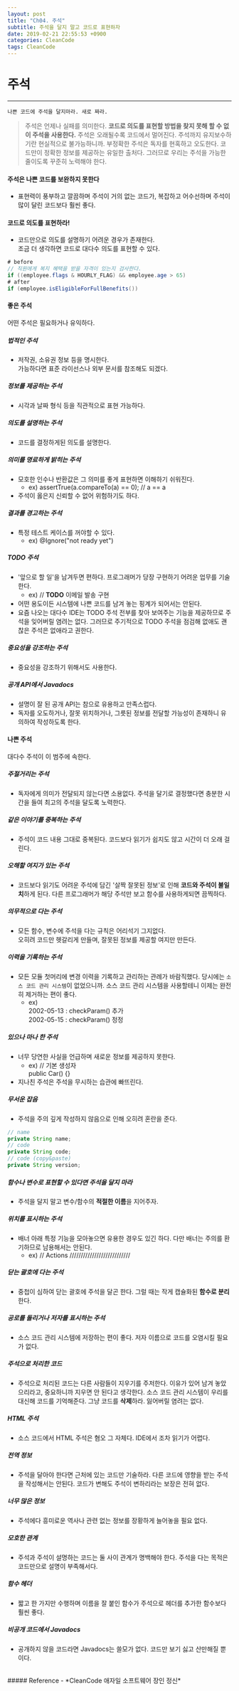 ```yaml
---
layout: post
title: "Ch04. 주석"
subtitle: 주석을 달지 말고 코드로 표현하자
date: 2019-02-21 22:55:53 +0900
categories: CleanCode
tags: CleanCode
---
```


# 주석
---
`나쁜 코드에 주석을 달지마라. 새로 짜라.`
> 주석은 언제나 실패를 의미한다. **코드로 의도를 표현할 방법을 찾지 못해 할 수 없이 주석을 사용한다.**
주석은 오래될수록 코드에서 멀어진다. 주석까지 유지보수하기란 현실적으로 불가능하니까.
부정확한 주석은 독자를 현혹하고 오도한다. 코드만이 정확한 정보를 제공하는 유일한 출처다.
그러므로 우리는 주석을 가능한 줄이도록 꾸준히 노력해야 한다.

#### 주석은 나쁜 코드를 보완하지 못한다
- 표현력이 풍부하고 깔끔하며 주석이 거의 없는 코드가, 복잡하고 어수선하며 주석이 많이 달린 코드보다 훨씬 좋다.

#### 코드로 의도를 표현하라!
- 코드만으로 의도를 설명하기 어려운 경우가 존재한다.  
조금 더 생각하면 코드로 대다수 의도를 표현할 수 있다.

```java
# before
// 직원에게 복지 혜택을 받을 자격이 있는지 검사한다.
if ((employee.flags & HOURLY_FLAG) && employee.age > 65)
# after
if (employee.isEligibleForFullBenefits())
```

#### 좋은 주석
어떤 주석은 필요하거나 유익하다.

##### 법적인 주석
- 저작권, 소유권 정보 등을 명시한다.  
가능하다면 표준 라이선스나 외부 문서를 참조해도 되겠다.

##### 정보를 제공하는 주석
- 시각과 날짜 형식 등을 직관적으로 표현 가능하다.

##### 의도를 설명하는 주석
- 코드를 결정하게된 의도를 설명한다.

##### 의미를 명료하게 밝히는 주석
- 모호한 인수나 반환값은 그 의미를 좋게 표현하면 이해하기 쉬워진다.
  - ex) assertTrue(a.compareTo(a) == 0); // a == a
- 주석이 옳은지 신뢰할 수 없어 위험하기도 하다.

##### 결과를 경고하는 주석
- 특정 테스트 케이스를 꺼야할 수 있다.
  - ex) @Ignore("not ready yet")

##### TODO 주석
- '앞으로 할 일'을 남겨두면 편하다. 프로그래머가 당장 구현하기 어려운 업무를 기술한다.
  - ex) // **TODO** 이메일 발송 구현
- 어떤 용도이든 시스템에 나쁜 코드를 남겨 놓는 핑계가 되어서는 안된다.
- 요즘 나오는 대다수 IDE는 TODO 주석 전부를 찾아 보여주는 기능을 제공하므로 주석을 잊어버릴 염려는 없다.
그러므로 주기적으로 TODO 주석을 점검해 없애도 괜찮은 주석은 없애라고 권한다.

##### 중요성을 강조하는 주석
- 중요성을 강조하기 위해서도 사용한다.

##### 공개 API에서 Javadocs
- 설명이 잘 된 공개 API는 참으로 유용하고 만족스럽다.
- 독자를 오도하거나, 잘못 위치하거나, 그릇된 정보를 전달할 가능성이 존재하니 유의하여 작성하도록 한다.

#### 나쁜 주석
대다수 주석이 이 범주에 속한다.

##### 주절거리는 주석
- 독자에게 의미가 전달되지 않는다면 소용없다. 주석을 달기로 결정했다면 충분한 시간을 들여 최고의 주석을 달도록 노력한다.

##### 같은 이야기를 중복하는 주석
- 주석이 코드 내용 그대로 중복된다. 코드보다 읽기가 쉽지도 않고 시간이 더 오래 걸린다.

##### 오해할 여지가 있는 주석
- 코드보다 읽기도 어려운 주석에 담긴 '살짝 잘못된 정보'로 인해 **코드와 주석이 불일치**하게 된다. 다른 프로그래머가 해당 주석만 보고 함수를 사용하게되면 끔찍하다.

##### 의무적으로 다는 주석
- 모든 함수, 변수에 주석을 다는 규칙은 어리석기 그지없다.  
오히려 코드만 헷갈리게 만들며, 잘못된 정보를 제공할 여지만 만든다.

##### 이력을 기록하는 주석
- 모든 모듈 첫머리에 변경 이력을 기록하고 관리하는 관례가 바람직했다.
당시에는 `소스 코드 관리 시스템`이 없었으니까.
소스 코드 관리 시스템을 사용할테니 이제는 완전히 제거하는 편이 좋다.
  - ex)  
  2002-05-13 : checkParam() 추가  
  2002-05-15 : checkParam() 정정

##### 있으나 마나 한 주석
- 너무 당연한 사실을 언급하며 새로운 정보를 제공하지 못한다.
  - ex) // 기본 생성자  
  public Car() {}
- 지나친 주석은 주석을 무시하는 습관에 빠뜨린다.

##### 무서운 잡음
- 주석을 주의 깊게 작성하지 않음으로 인해 오히려 혼란을 준다.

```java
// name
private String name;
// code
private String code;
// code (copy&paste)
private String version;
```

##### 함수나 변수로 표현할 수 있다면 주석을 달지 마라
- 주석을 달지 말고 변수/함수의 **적절한 이름**을 지어주자.

##### 위치를 표시하는 주석
- 배너 아래 특정 기능을 모아놓으면 유용한 경우도 있긴 하다. 다만 배너는 주의를 환기하므로 남용해서는 안된다.
  - ex) // Actions ///////////////////////////

##### 닫는 괄호에 다는 주석
- 중첩이 심하여 닫는 괄호에 주석을 달곤 한다. 그럴 때는 작게 캡슐화된 **함수로 분리**한다.

##### 공로를 돌리거나 저자를 표시하는 주석
- 소스 코드 관리 시스템에 저장하는 편이 좋다. 저자 이름으로 코드를 오염시킬 필요가 없다.

##### 주석으로 처리한 코드
- 주석으로 처리된 코드는 다른 사람들이 지우기를 주저한다. 이유가 있어 남겨 놓았으리라고, 중요하니까 지우면 안 된다고 생각한다.
소스 코드 관리 시스템이 우리를 대신해 코드를 기억해준다. 그냥 코드를 **삭제**하라. 잃어버릴 염려는 없다.

##### HTML 주석
- 소스 코드에서 HTML 주석은 혐오 그 자체다. IDE에서 조차 읽기가 어렵다.

##### 전역 정보
- 주석을 달아야 한다면 근처에 있는 코드만 기술하라. 다른 코드에 영향을 받는 주석을 작성해서는 안된다. 코드가 변해도 주석이 변하리라는 보장은 전혀 없다.

##### 너무 많은 정보
- 주석에다 흥미로운 역사나 관련 없는 정보를 장황하게 늘어놓을 필요 없다.

##### 모호한 관계
- 주석과 주석이 설명하는 코드는 둘 사이 관계가 명백해야 한다. 주석을 다는 목적은 코드만으로 설명이 부족해서다.

##### 함수 헤더
- 짧고 한 가지만 수행하며 이름을 잘 붙인 함수가 주석으로 헤더를 추가한 함수보다 훨씬 좋다.

##### 비공개 코드에서 Javadocs
- 공개하지 않을 코드라면 Javadocs는 쓸모가 없다. 코드만 보기 싫고 산만해질 뿐이다.

<br>
##### Reference
- *CleanCode 애자일 소프트웨어 장인 정신*
